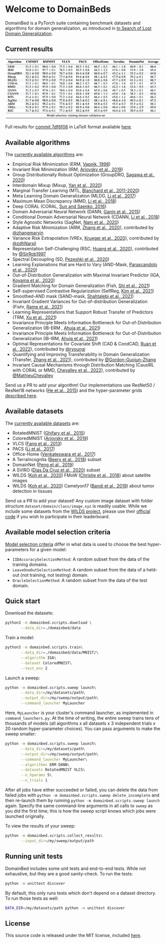 # Welcome to DomainBeds

DomainBed is a PyTorch suite containing benchmark datasets and algorithms for domain generalization, as introduced in [In Search of Lost Domain Generalization](https://arxiv.org/abs/2007.01434).

## Current results

![Result table](domainbed/results/2020_10_06_7df6f06/results.png)

Full results for [commit 7df6f06](https://github.com/facebookresearch/DomainBed/tree/7df6f06a6f9062284812a3f174c306218932c5e4) in LaTeX format available [here](domainbed/results/2020_10_06_7df6f06/results.tex).

## Available algorithms

The [currently available algorithms](domainbed/algorithms.py) are:

* Empirical Risk Minimization (ERM, [Vapnik, 1998](https://www.wiley.com/en-fr/Statistical+Learning+Theory-p-9780471030034))
* Invariant Risk Minimization (IRM, [Arjovsky et al., 2019](https://arxiv.org/abs/1907.02893))
* Group Distributionally Robust Optimization (GroupDRO, [Sagawa et al., 2020](https://arxiv.org/abs/1911.08731))
* Interdomain Mixup (Mixup, [Yan et al., 2020](https://arxiv.org/abs/2001.00677))
* Marginal Transfer Learning (MTL, [Blanchard et al., 2011-2020](https://arxiv.org/abs/1711.07910))
* Meta Learning Domain Generalization (MLDG, [Li et al., 2017](https://arxiv.org/abs/1710.03463))
* Maximum Mean Discrepancy (MMD, [Li et al., 2018](https://openaccess.thecvf.com/content_cvpr_2018/papers/Li_Domain_Generalization_With_CVPR_2018_paper.pdf))
* Deep CORAL (CORAL, [Sun and Saenko, 2016](https://arxiv.org/abs/1607.01719))
* Domain Adversarial Neural Network (DANN, [Ganin et al., 2015](https://arxiv.org/abs/1505.07818))
* Conditional Domain Adversarial Neural Network (CDANN, [Li et al., 2018](https://openaccess.thecvf.com/content_ECCV_2018/papers/Ya_Li_Deep_Domain_Generalization_ECCV_2018_paper.pdf))
* Style Agnostic Networks (SagNet, [Nam et al., 2020](https://arxiv.org/abs/1910.11645))
* Adaptive Risk Minimization (ARM, [Zhang et al., 2020](https://arxiv.org/abs/2007.02931)), contributed by [@zhangmarvin](https://github.com/zhangmarvin)
* Variance Risk Extrapolation (VREx, [Krueger et al., 2020](https://arxiv.org/abs/2003.00688)), contributed by [@zdhNarsil](https://github.com/zdhNarsil)
* Representation Self-Challenging (RSC, [Huang et al., 2020](https://arxiv.org/abs/2007.02454)), contributed by [@SirRob1997](https://github.com/SirRob1997)
* Spectral Decoupling (SD, [Pezeshki et al., 2020](https://arxiv.org/abs/2011.09468))
* Learning Explanations that are Hard to Vary (AND-Mask, [Parascandolo et al., 2020](https://arxiv.org/abs/2009.00329))
* Out-of-Distribution Generalization with Maximal Invariant Predictor (IGA, [Koyama et al., 2020](https://arxiv.org/abs/2008.01883))
* Gradient Matching for Domain Generalization (Fish, [Shi et al., 2021](https://arxiv.org/pdf/2104.09937.pdf))
* Self-supervised Contrastive Regularization (SelfReg, [Kim et al., 2021](https://arxiv.org/abs/2104.09841))
* Smoothed-AND mask (SAND-mask, [Shahtalebi et al., 2021](https://arxiv.org/abs/2106.02266))
* Invariant Gradient Variances for Out-of-distribution Generalization (Fishr, [Rame et al., 2021](https://arxiv.org/abs/2109.02934))
* Learning Representations that Support Robust Transfer of Predictors (TRM, [Xu et al., 2021](https://arxiv.org/abs/2110.09940))
* Invariance Principle Meets Information Bottleneck for Out-of-Distribution Generalization (IB-ERM , [Ahuja et al., 2021](https://arxiv.org/abs/2106.06607))
* Invariance Principle Meets Information Bottleneck for Out-of-Distribution Generalization (IB-IRM, [Ahuja et al., 2021](https://arxiv.org/abs/2106.06607))
* Optimal Representations for Covariate Shift (CAD & CondCAD, [Ruan et al., 2022](https://arxiv.org/abs/2201.00057)), contributed by [@ryoungj](https://github.com/ryoungj)
* Quantifying and Improving Transferability in Domain Generalization (Transfer, [Zhang et al., 2021](https://arxiv.org/abs/2106.03632)), contributed by [@Gordon-Guojun-Zhang](https://github.com/Gordon-Guojun-Zhang)
* Invariant Causal Mechanisms through Distribution Matching (CausIRL with CORAL or MMD, [Chevalley et al., 2022](https://arxiv.org/abs/2206.11646)), contributed by [@MathieuChevalley](https://github.com/MathieuChevalley)

Send us a PR to add your algorithm! Our implementations use ResNet50 / ResNet18 networks ([He et al., 2015](https://arxiv.org/abs/1512.03385)) and the hyper-parameter grids [described here](domainbed/hparams_registry.py).

## Available datasets

The [currently available datasets](domainbed/datasets.py) are:

* RotatedMNIST ([Ghifary et al., 2015](https://arxiv.org/abs/1508.07680))
* ColoredMNIST ([Arjovsky et al., 2019](https://arxiv.org/abs/1907.02893))
* VLCS  ([Fang et al., 2013](https://openaccess.thecvf.com/content_iccv_2013/papers/Fang_Unbiased_Metric_Learning_2013_ICCV_paper.pdf))
* PACS ([Li et al., 2017](https://arxiv.org/abs/1710.03077))
* Office-Home ([Venkateswara et al., 2017](https://arxiv.org/abs/1706.07522))
* A TerraIncognita ([Beery et al., 2018](https://arxiv.org/abs/1807.04975)) subset
* DomainNet ([Peng et al., 2019](http://ai.bu.edu/M3SDA/))
* A SVIRO ([Dias Da Cruz et al., 2020](https://arxiv.org/abs/2001.03483)) subset
* WILDS ([Koh et al., 2020](https://arxiv.org/abs/2012.07421)) FMoW ([Christie et al., 2018](https://arxiv.org/abs/1711.07846)) about satellite images
* WILDS ([Koh et al., 2020](https://arxiv.org/abs/2012.07421)) Camelyon17 ([Bandi et al., 2019](https://pubmed.ncbi.nlm.nih.gov/30716025/)) about tumor detection in tissues

Send us a PR to add your dataset! Any custom image dataset with folder structure `dataset/domain/class/image.xyz` is readily usable. While we include some datasets from the [WILDS project](https://wilds.stanford.edu/), please use their [official code](https://github.com/p-lambda/wilds/) if you wish to participate in their leaderboard.

## Available model selection criteria

[Model selection criteria](domainbed/model_selection.py) differ in what data is used to choose the best hyper-parameters for a given model:

* `IIDAccuracySelectionMethod`: A random subset from the data of the training domains.
* `LeaveOneOutSelectionMethod`: A random subset from the data of a held-out (not training, not testing) domain.
* `OracleSelectionMethod`: A random subset from the data of the test domain.

## Quick start

Download the datasets:

```sh
python3 -m domainbed.scripts.download \
       --data_dir=./domainbed/data
```

Train a model:

```sh
python3 -m domainbed.scripts.train\
       --data_dir=./domainbed/data/MNIST/\
       --algorithm IGA\
       --dataset ColoredMNIST\
       --test_env 2
```

Launch a sweep:

```sh
python -m domainbed.scripts.sweep launch\
       --data_dir=/my/datasets/path\
       --output_dir=/my/sweep/output/path\
       --command_launcher MyLauncher
```

Here, `MyLauncher` is your cluster's command launcher, as implemented in `command_launchers.py`. At the time of writing, the entire sweep trains tens of thousands of models (all algorithms x all datasets x 3 independent trials x 20 random hyper-parameter choices). You can pass arguments to make the sweep smaller:

```sh
python -m domainbed.scripts.sweep launch\
       --data_dir=/my/datasets/path\
       --output_dir=/my/sweep/output/path\
       --command_launcher MyLauncher\
       --algorithms ERM DANN\
       --datasets RotatedMNIST VLCS\
       --n_hparams 5\
       --n_trials 1
```

After all jobs have either succeeded or failed, you can delete the data from failed jobs with ``python -m domainbed.scripts.sweep delete_incomplete`` and then re-launch them by running ``python -m domainbed.scripts.sweep launch`` again. Specify the same command-line arguments in all calls to `sweep` as you did the first time; this is how the sweep script knows which jobs were launched originally.

To view the results of your sweep:

````sh
python -m domainbed.scripts.collect_results\
       --input_dir=/my/sweep/output/path
````

## Running unit tests

DomainBed includes some unit tests and end-to-end tests. While not exhaustive, but they are a good sanity-check. To run the tests:

```sh
python -m unittest discover
```

By default, this only runs tests which don't depend on a dataset directory. To run those tests as well:

```sh
DATA_DIR=/my/datasets/path python -m unittest discover
```

## License

This source code is released under the MIT license, included [here](LICENSE).
